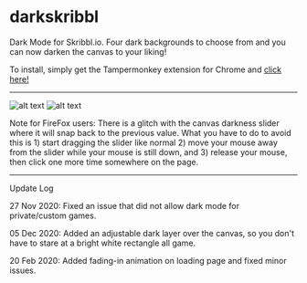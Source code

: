 # darkskribbl
Dark Mode for Skribbl.io. Four dark backgrounds to choose from and you can now darken the canvas to your liking!

To install, simply get the Tampermonkey extension for Chrome and [click here!](https://github.com/pospos21/darkskribbl/raw/main/darkmode.user.js)

----------

![alt text](https://i.imgur.com/3jYS1ij.png)
![alt text](https://i.imgur.com/WlUsE6d.png)

Note for FireFox users: There is a glitch with the canvas darkness slider where it will snap back to the previous value. What you have to do to avoid this is 1) start dragging the slider like normal 2) move your mouse away from the slider while your mouse is still down, and 3) release your mouse, then click one more time somewhere on the page.

----------

Update Log

27 Nov 2020: Fixed an issue that did not allow dark mode for private/custom games.

05 Dec 2020: Added an adjustable dark layer over the canvas, so you don't have to stare at a bright white rectangle all game.

20 Feb 2020: Added fading-in animation on loading page and fixed minor issues.
